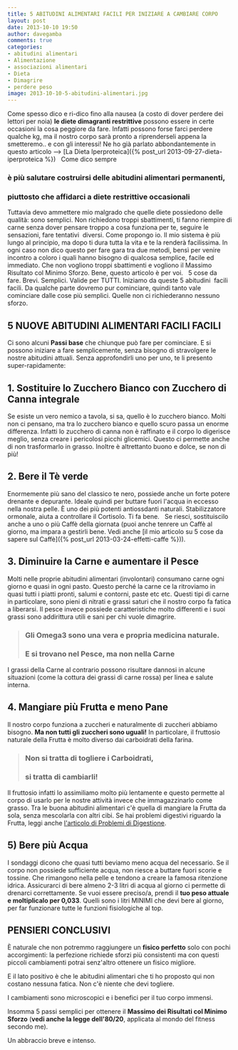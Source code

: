 ```yaml
---
title: 5 ABITUDINI ALIMENTARI FACILI PER INIZIARE A CAMBIARE CORPO
layout: post
date: 2013-10-10 19:50
author: davegamba
comments: true
categories:
- abitudini alimentari
- Alimentazione
- associazioni alimentari
- Dieta
- Dimagrire
- perdere peso
image: 2013-10-10-5-abitudini-alimentari.jpg
---
```


Come spesso dico e ri-dico fino alla nausea (a costo di dover perdere dei lettori per noia) **le diete dimagranti restrittive** possono essere in certe occasioni la cosa peggiore da fare. Infatti possono forse farci perdere qualche kg, ma il nostro corpo sarà pronto a riprenderseli appena la smetteremo.. e con gli interessi! Ne ho già parlato abbondantemente in questo articolo --> [La Dieta Iperproteica]({% post_url 2013-09-27-dieta-iperproteica %})   Come dico sempre

### è più salutare costruirsi delle abitudini alimentari permanenti,
### piuttosto che affidarci a diete restrittive occasionali

Tuttavia devo ammettere mio malgrado che quelle diete possiedono delle qualità: sono semplici. Non richiedono troppi sbattimenti, ti fanno riempire di carne senza dover pensare troppo a cosa funziona per te, seguire le sensazioni, fare tentativi  diversi. Come propongo io. Il mio sistema è più lungo al principio, ma dopo ti dura tutta la vita e te la renderà facilissima. In ogni caso non dico questo per fare gara tra due metodi, bensì per venire incontro a coloro i quali hanno bisogno di qualcosa semplice, facile ed immediato. Che non vogliono troppi sbattimenti e vogliono il Massimo Risultato col Minimo Sforzo. Bene, questo articolo è per voi.   5 cose da fare. Brevi. Semplici. Valide per TUTTI. Iniziamo da queste 5 abitudini  facili facili. Da qualche parte dovremo pur cominciare, quindi tanto vale cominciare dalle cose più semplici. Quelle non ci richiederanno nessuno sforzo.  

## 5 NUOVE ABITUDINI ALIMENTARI FACILI FACILI

Ci sono alcuni **Passi base** che chiunque può fare per cominciare. E si possono iniziare a fare semplicemente, senza bisogno di stravolgere le nostre abitudini attuali. Senza approfondirli uno per uno, te li presento super-rapidamente:  

## 1\. Sostituire lo Zucchero Bianco con Zucchero di Canna integrale

Se esiste un vero nemico a tavola, si sa, quello è lo zucchero bianco. Molti non ci pensano, ma tra lo zucchero bianco e quello scuro passa un enorme differenza. Infatti lo zucchero di canna non è raffinato e il corpo lo digerisce meglio, senza creare i pericolosi picchi glicemici. Questo ci permette anche di non trasformarlo in grasso. Inoltre è altrettanto buono e dolce, se non di più!  

## 2\. Bere il Tè verde

Enormemente più sano del classico te nero, possiede anche un forte potere drenante e depurante. Ideale quindi per buttare fuori l'acqua in eccesso nella nostra pelle. È uno dei più potenti antiossdanti naturali. Stabilizzatore ormonale, aiuta a controllare il Cortisolo. Ti fa bene.   Se riesci, sostituiscilo anche a uno o più Caffè della giornata (puoi anche tenrere un Caffè al giorno, ma impara a gestirli bene. Vedi anche [il mio articolo su 5 cose da sapere sul Caffè]({% post_url 2013-03-24-effetti-caffe %})).  

## 3\. Diminuire la Carne e aumentare il Pesce

Molti nelle proprie abitudini alimentari (involontari) consumano carne ogni giorno e quasi in ogni pasto. Questo perché la carne ce la ritroviamo in quasi tutti i piatti pronti, salumi e contorni, paste etc etc. Questi tipi di carne in particolare, sono pieni di nitrati e grassi saturi che il nostro corpo fa fatica a liberarsi. Il pesce invece possiede caratteristiche molto differenti e i suoi grassi sono addirittura utili e sani per chi vuole dimagrire.

> ### Gli Omega3 sono una vera e propria medicina naturale.
> 
> ### E si trovano nel Pesce, ma non nella Carne

I grassi della Carne al contrario possono risultare dannosi in alcune situazioni (come la cottura dei grassi di carne rossa) per linea e salute interna.

## 4\. Mangiare più Frutta e meno Pane

Il nostro corpo funziona a zuccheri e naturalmente di zuccheri abbiamo bisogno. **Ma non tutti gli zuccheri sono uguali!** In particolare, il fruttosio naturale della Frutta è molto diverso dai carboidrati della farina.

> ### Non si tratta di togliere i Carboidrati,
> 
> ### si tratta di cambiarli!

Il fruttosio infatti lo assimiliamo molto più lentamente e questo permette al corpo di usarlo per le nostre attività invece che immagazzinarlo come grasso. Tra le buona abitudini alimentari c'è quella di mangiare la Frutta da sola, senza mescolarla con altri cibi. Se hai problemi digestivi riguardo la Frutta, leggi anche [l'articolo di Problemi di Digestione](https://www.davegamba.com/problemi-digestione/ "PROBLEMI DI DIGESTIONE: 5 SOLUZIONI CON LE ASSOCIAZIONI ALIMENTARI").  

## 5) Bere più Acqua

I sondaggi dicono che quasi tutti beviamo meno acqua del necessario. Se il corpo non possiede sufficiente acqua, non riesce a buttare fuori scorie e tossine. Che rimangono nella pelle e tendono a creare la famosa ritenzione idrica. Assicurarci di bere almeno 2-3 litri di acqua al giorno ci permette di drenarci correttamente. Se vuoi essere preciso/a, prendi il **tuo peso attuale e moltiplicalo per 0,033**. Quelli sono i litri MINIMI che devi bere al giorno, per far funzionare tutte le funzioni fisiologiche al top.  

## PENSIERI CONCLUSIVI

È naturale che non potremmo raggiungere un **fisico perfetto** solo con pochi accorgimenti: la perfezione richiede sforzi più consistenti ma con questi piccoli cambiamenti potrai senz'altro ottenere un fisico migliore.

E il lato positivo è che le abitudini alimentari che ti ho proposto qui non costano nessuna fatica. Non c'è niente che devi togliere.

I cambiamenti sono microscopici e i benefici per il tuo corpo immensi.

Insomma 5 passi semplici per ottenere il **Massimo dei Risultati col Minimo Sforzo** (__vedi anche la legge dell'80/20__, applicata al mondo del fitness secondo me).


Un abbraccio breve e intenso.